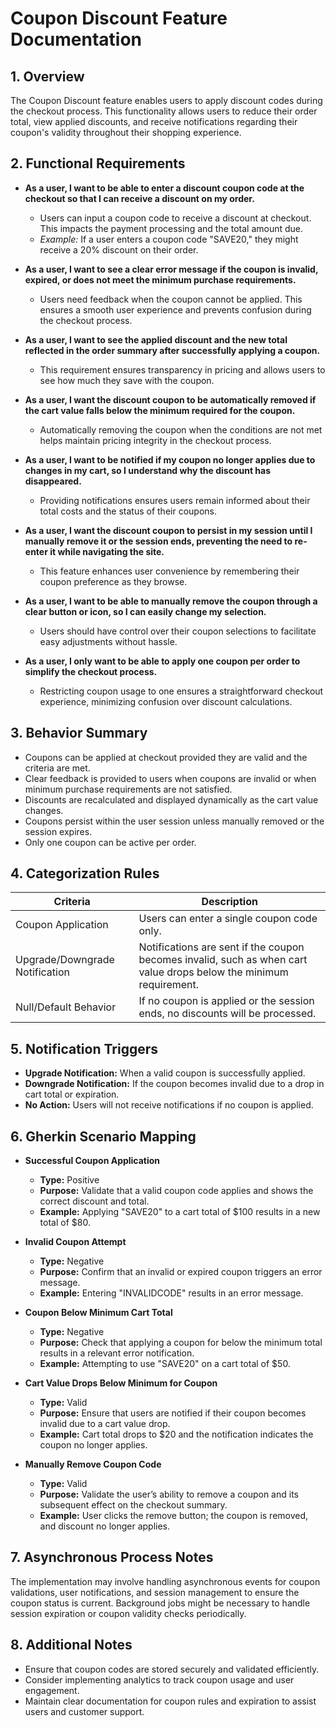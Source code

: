 # Coupon Discount Feature Documentation

## 1. Overview
The Coupon Discount feature enables users to apply discount codes during the checkout process. This functionality allows users to reduce their order total, view applied discounts, and receive notifications regarding their coupon's validity throughout their shopping experience.

## 2. Functional Requirements
- **As a user, I want to be able to enter a discount coupon code at the checkout so that I can receive a discount on my order.**
  - Users can input a coupon code to receive a discount at checkout. This impacts the payment processing and the total amount due.
  - *Example:* If a user enters a coupon code "SAVE20," they might receive a 20% discount on their order.

- **As a user, I want to see a clear error message if the coupon is invalid, expired, or does not meet the minimum purchase requirements.**
  - Users need feedback when the coupon cannot be applied. This ensures a smooth user experience and prevents confusion during the checkout process.
  
- **As a user, I want to see the applied discount and the new total reflected in the order summary after successfully applying a coupon.**
  - This requirement ensures transparency in pricing and allows users to see how much they save with the coupon.

- **As a user, I want the discount coupon to be automatically removed if the cart value falls below the minimum required for the coupon.**
  - Automatically removing the coupon when the conditions are not met helps maintain pricing integrity in the checkout process.

- **As a user, I want to be notified if my coupon no longer applies due to changes in my cart, so I understand why the discount has disappeared.**
  - Providing notifications ensures users remain informed about their total costs and the status of their coupons.

- **As a user, I want the discount coupon to persist in my session until I manually remove it or the session ends, preventing the need to re-enter it while navigating the site.**
  - This feature enhances user convenience by remembering their coupon preference as they browse.

- **As a user, I want to be able to manually remove the coupon through a clear button or icon, so I can easily change my selection.**
  - Users should have control over their coupon selections to facilitate easy adjustments without hassle.

- **As a user, I only want to be able to apply one coupon per order to simplify the checkout process.**
  - Restricting coupon usage to one ensures a straightforward checkout experience, minimizing confusion over discount calculations.

## 3. Behavior Summary
- Coupons can be applied at checkout provided they are valid and the criteria are met.
- Clear feedback is provided to users when coupons are invalid or when minimum purchase requirements are not satisfied.
- Discounts are recalculated and displayed dynamically as the cart value changes.
- Coupons persist within the user session unless manually removed or the session expires.
- Only one coupon can be active per order.

## 4. Categorization Rules
| Criteria                             | Description                               |
|--------------------------------------|-------------------------------------------|
| Coupon Application                   | Users can enter a single coupon code only. |
| Upgrade/Downgrade Notification       | Notifications are sent if the coupon becomes invalid, such as when cart value drops below the minimum requirement.|
| Null/Default Behavior                | If no coupon is applied or the session ends, no discounts will be processed. |

## 5. Notification Triggers
- **Upgrade Notification:** When a valid coupon is successfully applied.
- **Downgrade Notification:** If the coupon becomes invalid due to a drop in cart total or expiration.
- **No Action:** Users will not receive notifications if no coupon is applied.

## 6. Gherkin Scenario Mapping
- **Successful Coupon Application**
  - **Type:** Positive
  - **Purpose:** Validate that a valid coupon code applies and shows the correct discount and total.
  - **Example:** Applying "SAVE20" to a cart total of $100 results in a new total of $80.

- **Invalid Coupon Attempt**
  - **Type:** Negative
  - **Purpose:** Confirm that an invalid or expired coupon triggers an error message.
  - **Example:** Entering "INVALIDCODE" results in an error message.

- **Coupon Below Minimum Cart Total**
  - **Type:** Negative
  - **Purpose:** Check that applying a coupon for below the minimum total results in a relevant error notification.
  - **Example:** Attempting to use "SAVE20" on a cart total of $50.

- **Cart Value Drops Below Minimum for Coupon**
  - **Type:** Valid
  - **Purpose:** Ensure that users are notified if their coupon becomes invalid due to a cart value drop.
  - **Example:** Cart total drops to $20 and the notification indicates the coupon no longer applies.

- **Manually Remove Coupon Code**
  - **Type:** Valid
  - **Purpose:** Validate the user’s ability to remove a coupon and its subsequent effect on the checkout summary.
  - **Example:** User clicks the remove button; the coupon is removed, and discount no longer applies.

## 7. Asynchronous Process Notes
The implementation may involve handling asynchronous events for coupon validations, user notifications, and session management to ensure the coupon status is current. Background jobs might be necessary to handle session expiration or coupon validity checks periodically.

## 8. Additional Notes
- Ensure that coupon codes are stored securely and validated efficiently.
- Consider implementing analytics to track coupon usage and user engagement.
- Maintain clear documentation for coupon rules and expiration to assist users and customer support.